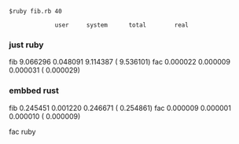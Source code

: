 `$ruby fib.rb 40`

                 user     system      total        real
### just ruby

fib
             9.066296   0.048091   9.114387 (  9.536101)
fac
             0.000022   0.000009   0.000031 (  0.000029)

### embbed rust

fib
             0.245451   0.001220   0.246671 (  0.254861)
fac
             0.000009   0.000001   0.000010 (  0.000009)

fac ruby
